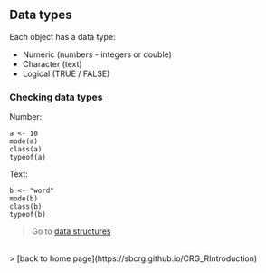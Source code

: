 <h2>Data types</h2>

Each object has a data type:
* Numeric (numbers - integers or double)
* Character (text)
* Logical (TRUE / FALSE)

<h3>Checking data types</h3>

Number:
```{r}
a <- 10
mode(a)
class(a)
typeof(a)
```

Text:
```{r}
b <- "word"
mode(b)
class(b)
typeof(b)
```

 > Go to [data structures](https://sbcrg.github.io/CRG_RIntroduction/datastructure)
<br>
> [back to home page](https://sbcrg.github.io/CRG_RIntroduction)

